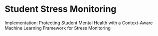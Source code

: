 # Student Stress Monitoring

Implementation: Protecting Student Mental Health with a Context-Aware Machine Learning Framework for Stress Monitoring
